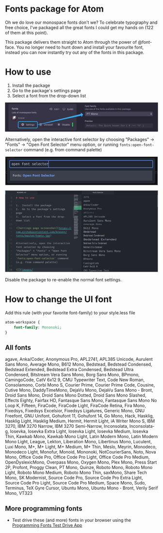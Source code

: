 # Fonts package for Atom

Oh we do love our monospace fonts don't we? To celebrate typography and free choice, I've packaged all the great fonts I could get my hands on
(<!-- BEGIN NUM_FONTS -->122<!-- END NUM_FONTS --> of them at this point).

This package delivers them straight to Atom through the power of @font-face. You no longer need to hunt down and install your favourite font, instead you can now instantly try out any of the fonts in this package.

# How to use

1.  Install the package
2.  Go to the package's settings page
3.  Select a font from the drop-down list

![Settings page screenshot](images/howto.jpg)

Alternatively, open the interactive font selector by choosing "Packages" → "Fonts" → "Open Font Selector" menu option, or running `fonts:open-font-selector` command (e.g. from command palette)

![Command palette command screenshot](images/6d3e3ceb369aca4d14db8250ace95c1a.png)

![Font selector window screenshot](images/e105294f54356a95c4c72d2b2ba703e7.png)

Disable the package to re-enable the normal font settings.

# How to change the UI font

Add this rule (with your favorite font-family) to your style.less file

```css
atom-workspace {
    font-family: Mononoki;
}
```

## All fonts

<!-- BEGIN FONTS -->
agave, Anka/Coder, Anonymous Pro, APL2741, APL385 Unicode, Aurulent Sans Mono, Average Mono, B612 Mono, Bedstead, Bedstead Condensed, Bedstead Extended, Bedstead Extra Condensed, Bedstead Ultra Condensed, Bitstream Vera Sans Mono, Borg Sans Mono, BPmono, CamingoCode, CatV 6x12 9, CMU Typewriter Text, Code New Roman, Consolamono, Corbi Mono S, Courier Prime, Courier Prime Code, Cousine, Cutive Mono, DaddyTimeMono, DejaVu Mono, DejaVu Sans Mono - Bront, Droid Sans Mono, Droid Sans Mono Dotted, Droid Sans Mono Slashed, Effects Eighty, Fairfax HD, Fantasque Sans Mono, Fantasque Sans Mono No Loop K, Fifteen, FiraCode, FiraCode Light, FiraCode Retina, Fira Mono, Fixedsys, Fixedsys Excelsior, Fixedsys Ligatures, Generic Mono, GNU Freefont, GNU Unifont, Gohufont 11, Gohufont 14, Go Mono, Hack, Hasklig, Hasklig Light, Hasklig Medium, Hermit, Hermit Light, iA Writer Mono S, IBM 3270, IBM 3270 Narrow, IBM 3270 Semi-Narrow, Inconsolata, Inconsolata-g, Iosevka, Iosevka Extra Light, Iosevka Light, Iosevka Medium, Iosevka Thin, Kawkab Mono, Kawkab Mono Light, Latin Modern Mono, Latin Modern Mono Light, League, Lekton, Liberation Mono, Libertinus Mono, Luculent, Luxi Mono, M+, M+ Light, M+ Medium, M+ Thin, Meslo, Meyrin, Monodeco, Monodeco Light, Monofur, Monoid, Mononoki, NotCourierSans, Noto, Nova Mono, Office Code Pro, Office Code Pro Light, Office Code Pro Medium, OpenDyslexicMono, Overpass Mono, Oxygen Mono, Plex Mono, Press Start 2P, Profont, Proggy Clean, PT Mono, Quinze, Roboto Mono, Roboto Mono Light, Roboto Mono Medium, Roboto Mono Thin, saxMono, Share Tech Mono, SK Modernist, Source Code Pro, Source Code Pro Extra Light, Source Code Pro Light, Source Code Pro Medium, Space Mono, Sudo, Terminus, TeX Gyre Cursor, Ubuntu Mono, Ubuntu Mono - Bront, Verily Serif Mono, VT323
<!-- END FONTS -->


## More programming fonts

-   Test drive these (and more) fonts in your browser using the [Programming Fonts Test Drive App](http://app.programmingfonts.org)
